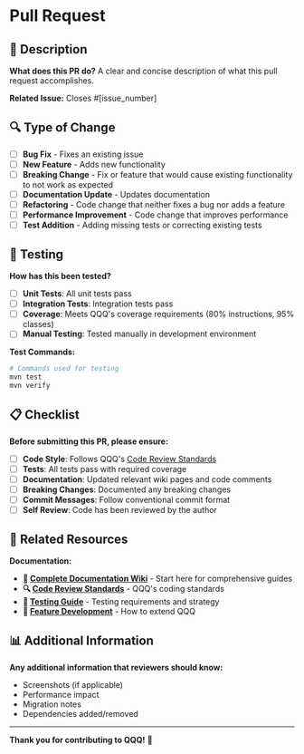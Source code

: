 # Pull Request

## 📝 Description

**What does this PR do?**
A clear and concise description of what this pull request accomplishes.

**Related Issue:**
Closes #[issue_number]

## 🔍 Type of Change

- [ ] **Bug Fix** - Fixes an existing issue
- [ ] **New Feature** - Adds new functionality
- [ ] **Breaking Change** - Fix or feature that would cause existing functionality to not work as expected
- [ ] **Documentation Update** - Updates documentation
- [ ] **Refactoring** - Code change that neither fixes a bug nor adds a feature
- [ ] **Performance Improvement** - Code change that improves performance
- [ ] **Test Addition** - Adding missing tests or correcting existing tests

## 🧪 Testing

**How has this been tested?**
- [ ] **Unit Tests**: All unit tests pass
- [ ] **Integration Tests**: Integration tests pass
- [ ] **Coverage**: Meets QQQ's coverage requirements (80% instructions, 95% classes)
- [ ] **Manual Testing**: Tested manually in development environment

**Test Commands:**
```bash
# Commands used for testing
mvn test
mvn verify
```

## 📋 Checklist

**Before submitting this PR, please ensure:**

- [ ] **Code Style**: Follows QQQ's [Code Review Standards](https://github.com/Kingsrook/qqq/wiki/Code-Review-Standards)
- [ ] **Tests**: All tests pass with required coverage
- [ ] **Documentation**: Updated relevant wiki pages and code comments
- [ ] **Breaking Changes**: Documented any breaking changes
- [ ] **Commit Messages**: Follow conventional commit format
- [ ] **Self Review**: Code has been reviewed by the author

## 🔗 Related Resources

**Documentation:**
- **📖 [Complete Documentation Wiki](https://github.com/Kingsrook/qqq/wiki)** - Start here for comprehensive guides
- **🔍 [Code Review Standards](https://github.com/Kingsrook/qqq/wiki/Code-Review-Standards)** - QQQ's coding standards
- **🧪 [Testing Guide](https://github.com/Kingsrook/qqq/wiki/Testing)** - Testing requirements and strategy
- **🔧 [Feature Development](https://github.com/Kingsrook/qqq/wiki/Feature-Development)** - How to extend QQQ

## 📊 Additional Information

**Any additional information that reviewers should know:**
- Screenshots (if applicable)
- Performance impact
- Migration notes
- Dependencies added/removed

---

**Thank you for contributing to QQQ!** 🚀
